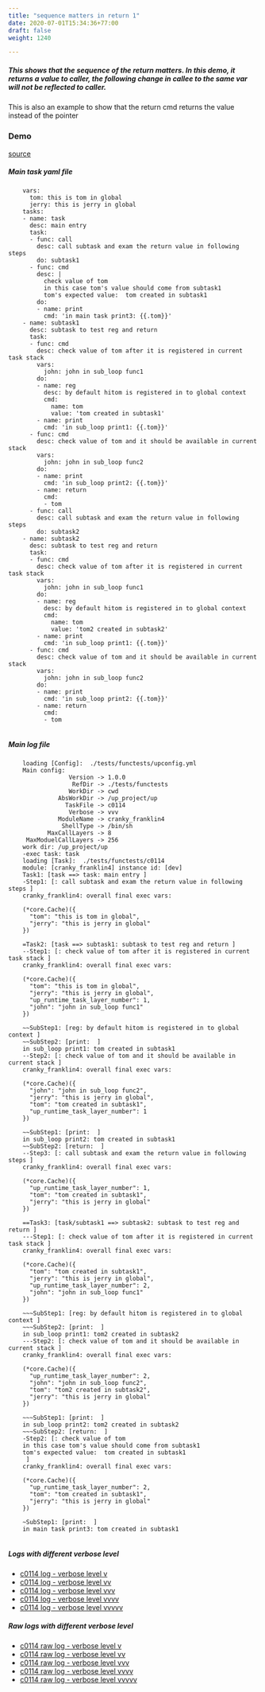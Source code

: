 ```yaml
---
title: "sequence matters in return 1"
date: 2020-07-01T15:34:36+77:00
draft: false
weight: 1240

---
```


##### This shows that the sequence of the return matters. In this demo, it returns a value to caller, the following change in callee to the same var will not be reflected to caller.

This is also an example to show that the return cmd returns the value instead of the pointer


### Demo








[source](https://github.com/upcmd/up/blob/master/tests/functests/c0114.yml)

##### Main task yaml file
```
    vars:
      tom: this is tom in global
      jerry: this is jerry in global
    tasks:
    - name: task
      desc: main entry
      task:
      - func: call
        desc: call subtask and exam the return value in following steps
        do: subtask1
      - func: cmd
        desc: |
          check value of tom
          in this case tom's value should come from subtask1
          tom's expected value:  tom created in subtask1
        do:
        - name: print
          cmd: 'in main task print3: {{.tom}}'
    - name: subtask1
      desc: subtask to test reg and return
      task:
      - func: cmd
        desc: check value of tom after it is registered in current task stack
        vars:
          john: john in sub_loop func1
        do:
        - name: reg
          desc: by default hitom is registered in to global context
          cmd:
            name: tom
            value: 'tom created in subtask1'
        - name: print
          cmd: 'in sub_loop print1: {{.tom}}'
      - func: cmd
        desc: check value of tom and it should be available in current stack
        vars:
          john: john in sub_loop func2
        do:
        - name: print
          cmd: 'in sub_loop print2: {{.tom}}'
        - name: return
          cmd:
          - tom
      - func: call
        desc: call subtask and exam the return value in following steps
        do: subtask2
    - name: subtask2
      desc: subtask to test reg and return
      task:
      - func: cmd
        desc: check value of tom after it is registered in current task stack
        vars:
          john: john in sub_loop func1
        do:
        - name: reg
          desc: by default hitom is registered in to global context
          cmd:
            name: tom
            value: 'tom2 created in subtask2'
        - name: print
          cmd: 'in sub_loop print1: {{.tom}}'
      - func: cmd
        desc: check value of tom and it should be available in current stack
        vars:
          john: john in sub_loop func2
        do:
        - name: print
          cmd: 'in sub_loop print2: {{.tom}}'
        - name: return
          cmd:
          - tom
    
```
##### Main log file
```
    loading [Config]:  ./tests/functests/upconfig.yml
    Main config:
                 Version -> 1.0.0
                  RefDir -> ./tests/functests
                 WorkDir -> cwd
              AbsWorkDir -> /up_project/up
                TaskFile -> c0114
                 Verbose -> vvv
              ModuleName -> cranky_franklin4
               ShellType -> /bin/sh
           MaxCallLayers -> 8
     MaxModuelCallLayers -> 256
    work dir: /up_project/up
    -exec task: task
    loading [Task]:  ./tests/functests/c0114
    module: [cranky_franklin4] instance id: [dev]
    Task1: [task ==> task: main entry ]
    -Step1: [: call subtask and exam the return value in following steps ]
    cranky_franklin4: overall final exec vars:
    
    (*core.Cache)({
      "tom": "this is tom in global",
      "jerry": "this is jerry in global"
    })
    
    =Task2: [task ==> subtask1: subtask to test reg and return ]
    --Step1: [: check value of tom after it is registered in current task stack ]
    cranky_franklin4: overall final exec vars:
    
    (*core.Cache)({
      "tom": "this is tom in global",
      "jerry": "this is jerry in global",
      "up_runtime_task_layer_number": 1,
      "john": "john in sub_loop func1"
    })
    
    ~~SubStep1: [reg: by default hitom is registered in to global context ]
    ~~SubStep2: [print:  ]
    in sub_loop print1: tom created in subtask1
    --Step2: [: check value of tom and it should be available in current stack ]
    cranky_franklin4: overall final exec vars:
    
    (*core.Cache)({
      "john": "john in sub_loop func2",
      "jerry": "this is jerry in global",
      "tom": "tom created in subtask1",
      "up_runtime_task_layer_number": 1
    })
    
    ~~SubStep1: [print:  ]
    in sub_loop print2: tom created in subtask1
    ~~SubStep2: [return:  ]
    --Step3: [: call subtask and exam the return value in following steps ]
    cranky_franklin4: overall final exec vars:
    
    (*core.Cache)({
      "up_runtime_task_layer_number": 1,
      "tom": "tom created in subtask1",
      "jerry": "this is jerry in global"
    })
    
    ==Task3: [task/subtask1 ==> subtask2: subtask to test reg and return ]
    ---Step1: [: check value of tom after it is registered in current task stack ]
    cranky_franklin4: overall final exec vars:
    
    (*core.Cache)({
      "tom": "tom created in subtask1",
      "jerry": "this is jerry in global",
      "up_runtime_task_layer_number": 2,
      "john": "john in sub_loop func1"
    })
    
    ~~~SubStep1: [reg: by default hitom is registered in to global context ]
    ~~~SubStep2: [print:  ]
    in sub_loop print1: tom2 created in subtask2
    ---Step2: [: check value of tom and it should be available in current stack ]
    cranky_franklin4: overall final exec vars:
    
    (*core.Cache)({
      "up_runtime_task_layer_number": 2,
      "john": "john in sub_loop func2",
      "tom": "tom2 created in subtask2",
      "jerry": "this is jerry in global"
    })
    
    ~~~SubStep1: [print:  ]
    in sub_loop print2: tom2 created in subtask2
    ~~~SubStep2: [return:  ]
    -Step2: [: check value of tom
    in this case tom's value should come from subtask1
    tom's expected value:  tom created in subtask1
     ]
    cranky_franklin4: overall final exec vars:
    
    (*core.Cache)({
      "up_runtime_task_layer_number": 2,
      "tom": "tom created in subtask1",
      "jerry": "this is jerry in global"
    })
    
    ~SubStep1: [print:  ]
    in main task print3: tom created in subtask1
    
```


##### Logs with different verbose level
* [c0114 log - verbose level v](../../logs/c0114_v)
* [c0114 log - verbose level vv](../../logs/c0114_vv)
* [c0114 log - verbose level vvv](../../logs/c0114_vvvv)
* [c0114 log - verbose level vvvv](../../logs/c0114_vvvv)
* [c0114 log - verbose level vvvvv](../../logs/c0114_vvvvv)

##### Raw logs with different verbose level
* [c0114 raw log - verbose level v](../../reflogs/c0114_v.log)
* [c0114 raw log - verbose level vv](../../reflogs/c0114_vv.log)
* [c0114 raw log - verbose level vvv](../../reflogs/c0114_vvv.log)
* [c0114 raw log - verbose level vvvv](../../reflogs/c0114_vvvv.log)
* [c0114 raw log - verbose level vvvvv](../../reflogs/c0114_vvvvv.log)








